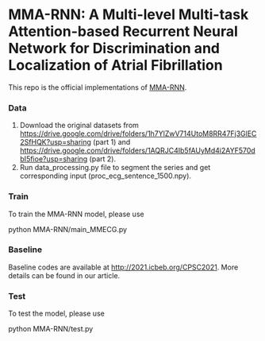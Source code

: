 # MMA-RNN: A Multi-level Multi-task Attention-based Recurrent Neural Network for Discrimination and Localization of Atrial Fibrillation

This repo is the official implementations of [MMA-RNN](https://www.sciencedirect.com/science/article/abs/pii/S1746809423011801). 

### Data 
1. Download the original datasets from https://drive.google.com/drive/folders/1h7YlZwV714UtoM8RR47Fj3GlEC2SfHQK?usp=sharing (part 1) and https://drive.google.com/drive/folders/1AQRJC4Ib5fAUyMd4i2AYF570dbI5fioe?usp=sharing (part 2).
2. Run data_processing.py file to segment the series and get corresponding input (proc_ecg_sentence_1500.npy).

### Train
To train the MMA-RNN model, please use

python MMA-RNN/main_MMECG.py

### Baseline

Baseline codes are available at http://2021.icbeb.org/CPSC2021. More details can be found in our article.

### Test

To test the model, please use

python MMA-RNN/test.py
